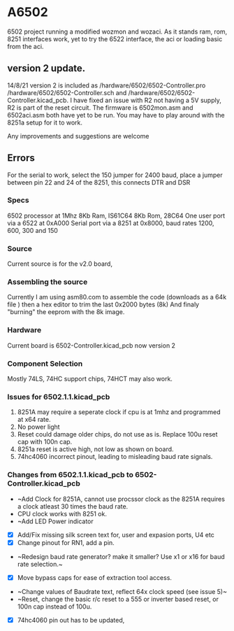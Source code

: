 # A6502
 6502 project running a modified wozmon and wozaci.
 As it stands ram, rom, 8251 interfaces work, yet to try the 6522 interface, the aci or loading basic from the aci.
  
 ## version 2 update.
 14/8/21 version 2 is included as /hardware/6502/6502-Controller.pro /hardware/6502/6502-Controller.sch and /hardware/6502/6502-Controller.kicad_pcb.
 I have fixed an issue with R2 not having a 5V supply, R2 is part of the reset circuit.
 The firmware is 6502mon.asm and 6502aci.asm both have yet to be run.
 You may have to play around with the 8251a setup for it to work.
 
 Any improvements and suggestions are welcome

 ## Errors
  For the serial to work, select the 150 jumper for 2400 baud, place a jumper between pin 22 and 24 of the 8251, this connects DTR and DSR
  

 ### Specs
 6502 processor at 1Mhz
 8Kb Ram, IS61C64
 8Kb Rom, 28C64
 One user port via a 6522 at 0xA000
 Serial port via a 8251 at 0x8000, baud rates 1200, 600, 300 and 150
 
 ### Source
 Current source is for the v2.0 board, 
 
 ### Assembling the source
 Currently I am using asm80.com to assemble the code (downloads as a 64k file ) then a hex editor to trim the last 0x2000 bytes (8k)
 And finaly "burning" the eeprom with the 8k image.

 ### Hardware
 Current board is 6502-Controller.kicad_pcb now version 2

 ### Component Selection
 Mostly 74LS, 74HC support chips, 74HCT may also work.

 ### Issues for 6502.1.1.kicad_pcb
 1.  8251A may require a seperate clock if cpu is at 1mhz and programmed at x64 rate.
 2.  No power light 
 3.  Reset could damage older chips, do not use as is. Replace 100u reset cap with 100n cap.
 4.  8251a reset is active high, not low as shown on board.
 5.  74hc4060 incorrect pinout, leading to misleading baud rate signals.

 ### Changes from 6502.1.1.kicad_pcb to 6502-Controller.kicad_pcb
 - ~Add Clock for 8251A, cannot use procssor clock as the 8251A requires a clock atleast 30 times the baud rate. 
 -  CPU clock works with 8251 ok.
 - ~Add LED Power indicator 
 - [x]  Add/Fix missing silk screen text for, user and expasion ports, U4 etc 
 - [x]  Change pinout for RN1, add a pin. 
 -  ~Redesign baud rate generator? make it smaller? Use x1 or x16 for baud rate selection.~
 - [x]  Move bypass caps for ease of extraction tool access. 
 - ~Change values of Baudrate text, reflect 64x clock speed (see issue 5)~
 - ~Reset, change the basic r/c reset to a 555 or inverter based reset, or 100n cap instead of 100u. 
 - [x]  74hc4060 pin out has to be updated, 
